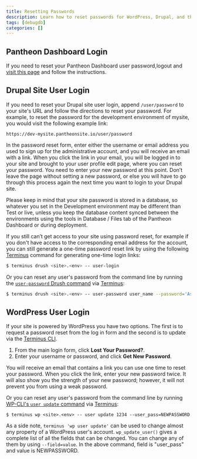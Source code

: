 ```yaml
---
title: Resetting Passwords
description: Learn how to reset passwords for WordPress, Drupal, and the Pantheon Dashboard. 
tags: [debugdb]
categories: []
---
```

## Pantheon Dashboard Login
If you need to reset your Pantheon Dashboard user password,logout and [visit this page](https://dashboard.pantheon.io/reset-password) and follow the instructions.


## Drupal Site User Login

If you need to reset your Drupal site user login, append `/user/password` to your site's URL and follow the directions to reset your password. For example, to reset the password for the development environment of mysite, you would visit the following example link:
```http
https://dev-mysite.pantheonsite.io/user/password
```
In the password reset form, enter either the username or email address you used to sign up for the administrative account, and you will receive an email with a link. When you click the link in your email, you will be logged in to your site and brought to your user profile edit page, where you can reset your password. You need to enter your new password at this point. Don’t leave the page without setting a new password, or else you will have to go through this  process again the next time you want to login to your Drupal site.

Please keep in mind that your site password is stored in a database, so whatever you set in the Development environment may be different than Test or live, unless you keep the database content synced between the environments using the tools in Database / Files tab of the Pantheon Dashboard or during deployment.

If you still can’t get access to your site using password reset, for example if you don't have access to the corresponding email address for the account, you can still generate a one-time password reset link by using the following [Terminus](/docs/terminus/) command for generating one-time login links:

```bash
$ terminus drush <site>.<env> -- user-login
```

Or you can reset any user's password from the command line by running the [`user-password` Drush command](https://drushcommands.com/drush-8x/user/user-password/) via [Terminus](/docs/terminus):

```bash
$ terminus drush <site>.<env> -- user-password user_name --password='Astr0nGP455w0rD'
```

## WordPress User Login
If your site is powered by WordPress you have two options. The first is to request a password reset from the log in form and the second is to update via the [Terminus CLI](/docs/terminus/).

1. From the main login form, click **Lost Your Password?**.  
2. Enter your username or password, and click **Get New Password**.

You will receive an email that contains a link you can use one time to reset your password. When you click the link, enter your new password twice. It will also show you the strength of your new password; however, it will not prevent you from using a weak password.

Or you can reset any user's password from the command line by running [WP-CLI's `user update` command](https://wp-cli.org/commands/user/update/) via [Terminus](/docs/terminus):

```nohighlight
$ terminus wp <site>.<env> -- user update 1234 --user_pass=NEWPASSWORD
```

As a side note, `terminus 'wp user update'` can be used to change almost any property of a WordPress user's account. `wp_update_user()` gives a complete list of all the fields that can be changed. You can change any of them by using `--field=value`. In the above command, field is "user_pass" and value is NEWPASSWORD.
